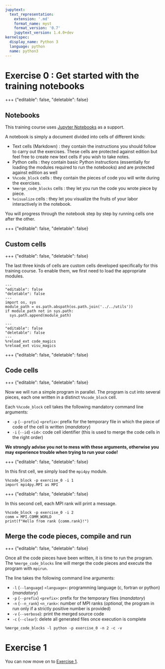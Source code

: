 ```yaml
---
jupytext:
  text_representation:
    extension: '.md'
    format_name: myst
    format_version: '0.7'
    jupytext_version: 1.4.0+dev
kernelspec:
  display_name: Python 3
  language: python
  name: python3
---
```


# Exercise 0 : Get started with the training notebooks

+++ {"editable": false, "deletable": false}

## Notebooks

This training course uses [Jupyter Notebooks](https://jupyter.org/) as a support.

A notebook is simply a document divided into cells of different kinds:
- Text cells (Markdown) : they contain the instructions you should follow to carry out the exercises. These cells are protected against edition but feel free to create new text cells if you wish to take notes.
- Python cells : they contain basic Python instructions (essentially for loading the modules required to run the notebooks) and are protected against edition as well
- `%%code_block` cells : they contain the pieces of code you will write during the exercises.
- `%merge_code_blocks` cells : they let you run the code you wrote piece by piece.
- `%visualize` cells : they let you visualize the fruits of your labor interactively in the notebook.

You will progress through the notebook step by step by running cells one after the other.


+++ {"editable": false, "deletable": false}

## Custom cells

+++ {"editable": false, "deletable": false}

The last three kinds of cells are custom cells developed specifically for this training course.
To enable them, we first need to load the appropriate modules.

```{code-cell} ipython3
---
"editable": false
"deletable": false
---
import os, sys
module_path = os.path.abspath(os.path.join('../../utils'))
if module_path not in sys.path:
  sys.path.append(module_path)
```

```{code-cell}
---
"editable": false
"deletable": false
---
%reload_ext code_magics
%reload_ext visu_magics
```

+++ {"editable": false, "deletable": false}

## Code cells

+++ {"editable": false, "deletable": false}

Now we will run a simple program in parallel.
The program is cut into several pieces, each one written in a distinct `%%code_block` cell.

Each `%%code_block` cell takes the following mandatory command line arguments:
- `-p` (`--prefix`) `<prefix>`: prefix for the temporary file in which the piece of code of the cell is written (*mandatory*)
- `-i` (`--id`) `<id>`: code cell identifier (this is used to merge the code cells in the right order)

**We strongly advise you not to mess with these arguments, otherwise you may experience trouble when trying to run your code!**

+++ {"editable": false, "deletable": false}

In this first cell, we simply load the `mpi4py` module.

```{code-cell}
%%code_block -p exercise_0 -i 1
import mpi4py.MPI as MPI

```

+++ {"editable": false, "deletable": false}

In this second cell, each MPI rank will print a message.

```{code-cell}
%%code_block -p exercise_0 -i 2
comm = MPI.COMM_WORLD
print(f"Hello from rank {comm.rank}!")

```

## Merge the code pieces, compile and run

+++ {"editable": false, "deletable": false}

Once all the code pieces have been written, it is time to run the program.
The `%merge_code_blocks` line will merge the code pieces and execute the program with `mpirun`.

The line takes the following command line arguments:
- `-l` (`--language`) `<language>`: programming language (c, fortran or python) (*mandatory*)
- `-p` (`--prefix`) `<prefix>`: prefix for the temporary files (*mandatory*)
- `-n` (`--n_rank`) `<n_rank>`: number of MPI ranks (*optional*, the program in run only if a strictly positive number is provided)
- `-v` (`--verbose`): print the merged source code
- `-c` (`--clear`): delete all generated files once execution is complete


```{code-cell}
%merge_code_blocks -l python -p exercise_0 -n 2 -c -v
```


# Exercise 1

You can now move on to [Exercise 1](./../02_Exercise_1/exercise_1.ipynb).
